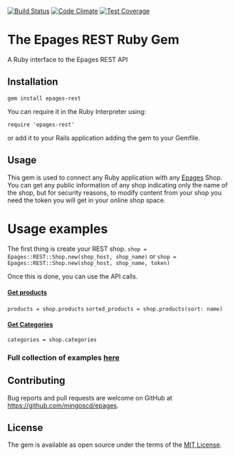 [![Build Status](https://travis-ci.org/ePages-de/epages-rest-ruby.svg)](https://travis-ci.org/ePages-de/epages-rest-ruby)
[![Code Climate](https://codeclimate.com/github/ePages-de/epages-rest-ruby/badges/gpa.svg)](https://codeclimate.com/github/ePages-de/epages-rest-ruby)
[![Test Coverage](https://codeclimate.com/github/ePages-de/epages-rest-ruby/badges/coverage.svg)](https://codeclimate.com/github/ePages-de/epages-rest-ruby/coverage)

# The Epages REST Ruby Gem

A Ruby interface to the Epages REST API

## Installation

```
gem install epages-rest
```

You can require it in the Ruby Interpreter using:
```
require 'epages-rest'
```
or add it to your Rails application adding the gem to your Gemfile.

## Usage

This gem is used to connect any Ruby application with any [Epages](http://www.epages.com/en/) Shop.
You can get any public information of any shop indicating only the name of the shop, but for security reasons, to modify content from your shop you need the token you will get in your online shop space.

# Usage examples

The first thing is create your REST shop.
`shop = Epages::REST::Shop.new(shop_host, shop_name)` or `shop = Epages::REST::Shop.new(shop_host, shop_name, token)`

Once this is done, you can use the API calls.

#### [Get products](https://developer.epages.com/apps/api-reference/get-shops-shopid-products.html)
`products = shop.products`
`sorted_products = shop.products(sort: name)`

#### [Get Categories](https://developer.epages.com/apps/api-reference/get-shops-shopid-categories.html)
`categories = shop.categories`

### Full collection of examples [here](https://github.com/mingoscd/epages/tree/master/examples)

## Contributing

Bug reports and pull requests are welcome on GitHub at https://github.com/mingoscd/epages.

## License

The gem is available as open source under the terms of the [MIT License](http://opensource.org/licenses/MIT).


